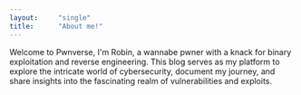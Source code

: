 ```yaml
---
layout:     "single"
title:      "About me!"
---
```



Welcome to Pwnverse, I'm Robin, a wannabe pwner with a knack for binary exploitation and reverse engineering. This blog serves as my platform to explore the intricate world of cybersecurity, document my journey, and share insights into the fascinating realm of vulnerabilities and exploits.